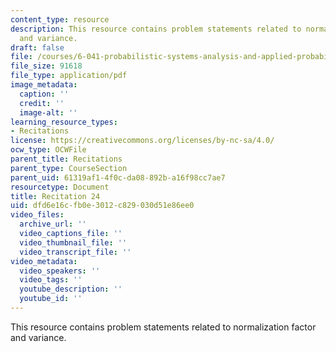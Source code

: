 ```yaml
---
content_type: resource
description: This resource contains problem statements related to normalization factor
  and variance.
draft: false
file: /courses/6-041-probabilistic-systems-analysis-and-applied-probability-fall-2010/dfd6e16cfb0e3012c829030d51e86ee0_MIT6_041F10_rec24.pdf
file_size: 91618
file_type: application/pdf
image_metadata:
  caption: ''
  credit: ''
  image-alt: ''
learning_resource_types:
- Recitations
license: https://creativecommons.org/licenses/by-nc-sa/4.0/
ocw_type: OCWFile
parent_title: Recitations
parent_type: CourseSection
parent_uid: 61319af1-4f0c-da08-892b-a16f98cc7ae7
resourcetype: Document
title: Recitation 24
uid: dfd6e16c-fb0e-3012-c829-030d51e86ee0
video_files:
  archive_url: ''
  video_captions_file: ''
  video_thumbnail_file: ''
  video_transcript_file: ''
video_metadata:
  video_speakers: ''
  video_tags: ''
  youtube_description: ''
  youtube_id: ''
---
```

This resource contains problem statements related to normalization factor and variance.